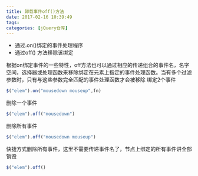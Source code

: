 ```yaml
---
title: 卸载事件off()方法
date: 2017-02-16 10:39:49
tags:
categories: [jQuery仓库]
---
```

- 通过.on()绑定的事件处理程序
- 通过off() 方法移除该绑定
<!--more-->
根据on绑定事件的一些特性，off方法也可以通过相应的传递组合的事件名，名字空间，选择器或处理函数来移除绑定在元素上指定的事件处理函数。当有多个过滤参数时，只有与这些参数完全匹配的事件处理函数才会被移除
绑定2个事件
```js
$("elem").on("mousedown mouseup",fn)
```
删除一个事件
```js
$("elem").off("mousedown")
```
删除所有事件
```js
$("elem").off("mousedown mouseup")
```
快捷方式删除所有事件，这里不需要传递事件名了，节点上绑定的所有事件讲全部销毁
```js
$("elem").off()
```